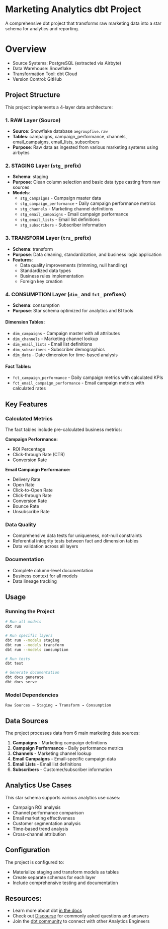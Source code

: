 # Marketing Analytics dbt Project

A comprehensive dbt project that transforms raw marketing data into a star schema for analytics and reporting.

# Overview
- Source Systems: PostgreSQL (extracted via Airbyte)
- Data Warehouse: Snowflake
- Transformation Tool: dbt Cloud
- Version Control: GitHub

## Project Structure

This project implements a 4-layer data architecture:

### 1. RAW Layer (Source)
- **Source**: Snowflake database `aegroupfive.raw`
- **Tables**: campaigns, campaign_performance, channels, email_campaigns, email_lists, subscribers
- **Purpose**: Raw data as ingested from various marketing systems using airbytes

### 2. STAGING Layer (`stg_` prefix)
- **Schema**: staging
- **Purpose**: Clean column selection and basic data type casting from raw sources
- **Models**: 
  - `stg_campaigns` - Campaign master data
  - `stg_campaign_performance` - Daily campaign performance metrics
  - `stg_channels` - Marketing channel definitions
  - `stg_email_campaigns` - Email campaign performance
  - `stg_email_lists` - Email list definitions
  - `stg_subscribers` - Subscriber information

### 3. TRANSFORM Layer (`trs_` prefix)
- **Schema**: transform
- **Purpose**: Data cleaning, standardization, and business logic application
- **Features**:
  - Data quality improvements (trimming, null handling)
  - Standardized data types
  - Business rules implementation
  - Foreign key creation

### 4. CONSUMPTION Layer (`dim_` and `fct_` prefixes)
- **Schema**: consumption
- **Purpose**: Star schema optimized for analytics and BI tools

#### Dimension Tables:
- `dim_campaigns` - Campaign master with all attributes
- `dim_channels` - Marketing channel lookup
- `dim_email_lists` - Email list definitions
- `dim_subscribers` - Subscriber demographics
- `dim_date` - Date dimension for time-based analysis

#### Fact Tables:
- `fct_campaign_performance` - Daily campaign metrics with calculated KPIs
- `fct_email_campaign_performance` - Email campaign metrics with calculated rates

## Key Features

### Calculated Metrics
The fact tables include pre-calculated business metrics:

**Campaign Performance:**
- ROI Percentage
- Click-through Rate (CTR)
- Conversion Rate

**Email Campaign Performance:**
- Delivery Rate
- Open Rate
- Click-to-Open Rate
- Click-through Rate
- Conversion Rate
- Bounce Rate
- Unsubscribe Rate

### Data Quality
- Comprehensive data tests for uniqueness, not-null constraints
- Referential integrity tests between fact and dimension tables
- Data validation across all layers

### Documentation
- Complete column-level documentation
- Business context for all models
- Data lineage tracking

## Usage

### Running the Project
```bash
# Run all models
dbt run

# Run specific layers
dbt run --models staging
dbt run --models transform
dbt run --models consumption

# Run tests
dbt test

# Generate documentation
dbt docs generate
dbt docs serve
```

### Model Dependencies
```
Raw Sources → Staging → Transform → Consumption
```

## Data Sources

The project processes data from 6 main marketing data sources:
1. **Campaigns** - Marketing campaign definitions
2. **Campaign Performance** - Daily performance metrics
3. **Channels** - Marketing channel lookup
4. **Email Campaigns** - Email-specific campaign data
5. **Email Lists** - Email list definitions
6. **Subscribers** - Customer/subscriber information

## Analytics Use Cases

This star schema supports various analytics use cases:
- Campaign ROI analysis
- Channel performance comparison
- Email marketing effectiveness
- Customer segmentation analysis
- Time-based trend analysis
- Cross-channel attribution

## Configuration

The project is configured to:
- Materialize staging and transform models as tables
- Create separate schemas for each layer
- Include comprehensive testing and documentation

## Resources:
- Learn more about dbt [in the docs](https://docs.getdbt.com/docs/introduction)
- Check out [Discourse](https://discourse.getdbt.com/) for commonly asked questions and answers
- Join the [dbt community](http://community.getdbt.com/) to connect with other Analytics Engineers


